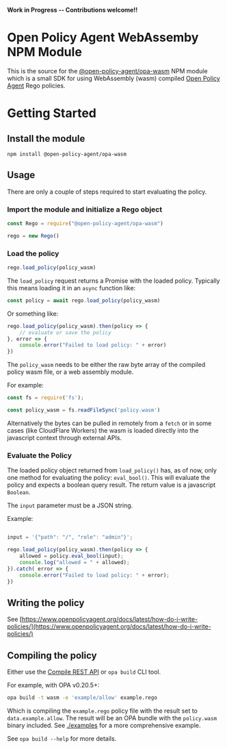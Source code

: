 **Work in Progress -- Contributions welcome!!** 

# Open Policy Agent WebAssemby NPM Module
This is the source for the
[@open-policy-agent/opa-wasm](https://www.npmjs.com/package/@open-policy-agent/opa-wasm)
NPM module which is a small SDK for using WebAssembly (wasm) compiled 
[Open Policy Agent](https://www.openpolicyagent.org/) Rego policies.

# Getting Started
## Install the module

```
npm install @open-policy-agent/opa-wasm 
```

## Usage

There are only a couple of steps required to start evaluating the policy.

### Import the module and initialize a Rego object

```javascript
const Rego = require("@open-policy-agent/opa-wasm")

rego = new Rego()
```

### Load the policy

```javascript
rego.load_policy(policy_wasm)
```
The `load_policy` request returns a Promise with the loaded policy.
Typically this means loading it in an `async` function like:

```javascript
const policy = await rego.load_policy(policy_wasm)
```

Or something like:

```javascript
rego.load_policy(policy_wasm).then(policy => {
    // evaluate or save the policy
}, error => {
    console.error("Failed to load policy: " + error)
})
```

The `policy_wasm` needs to be either the raw byte array of
the compiled policy wasm file, or a web assembly module.

For example:

```javascript
const fs = require('fs');

const policy_wasm = fs.readFileSync('policy.wasm')
```

Alternatively the bytes can be pulled in remotely from a `fetch` or
in some cases (like CloudFlare Workers) the wasm is loaded directly into
the javascript context through external APIs.

### Evaluate the Policy

The loaded policy object returned from `load_policy()` has, as of now, only
one method for evaluating the policy: `eval_bool()`. This will evaluate the
policy and expects a boolean query result. The return value is a javascript
`Boolean`.

The `input` parameter must be a JSON string.

Example:

```javascript

input = '{"path": "/", "role": "admin"}';

rego.load_policy(policy_wasm).then(policy => {
    allowed = policy.eval_bool(input);
    console.log("allowed = " + allowed);
}).catch( error => {
    console.error("Failed to load policy: " + error);
})
```

## Writing the policy

See [https://www.openpolicyagent.org/docs/latest/how-do-i-write-policies/](https://www.openpolicyagent.org/docs/latest/how-do-i-write-policies/)

## Compiling the policy

Either use the [Compile REST API](https://www.openpolicyagent.org/docs/latest/rest-api/#compile-api) or `opa build` CLI tool.

For example, with OPA v0.20.5+:

```bash
opa build -t wasm -e 'example/allow' example.rego
```
Which is compiling the `example.rego` policy file with the result set to
`data.example.allow`. The result will be an OPA bundle with the `policy.wasm`
binary included. See [./examples](./examples) for a more comprehensive example.

See `opa build --help` for more details.
